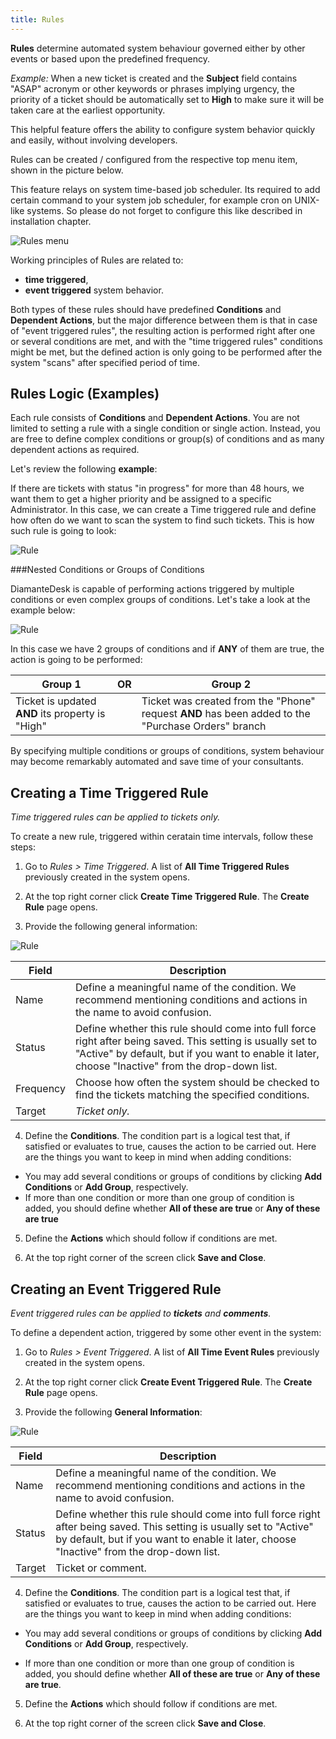 ```yaml
---
title: Rules
---
```


**Rules** determine automated system behaviour governed either by other events or based upon the predefined frequency. 

_Example:_ When a new ticket is created and the **Subject** field contains "ASAP" acronym or other keywords or phrases implying urgency, the priority of a ticket should be automatically set to **High** to make sure it will be taken care at the earliest opportunity.

This helpful feature offers the ability to configure system behavior quickly and easily, without involving developers.

Rules can be created / configured from the respective top menu item, shown in the picture below. 

This feature relays on system time-based job scheduler. Its required to add certain command to your system job scheduler, for example cron on UNIX-like systems. So please do not forget to configure this like described in installation chapter. 

![Rules menu](img/Rules_menu.png)

Working principles of Rules are related to:

* **time triggered**, 
* **event triggered** system behavior.

Both types of these rules should have predefined **Conditions** and **Dependent Actions**, but the major difference between them is that in case of "event triggered rules", the resulting action is performed right after one or several conditions are met, and with the "time triggered rules" conditions might be met,  but the defined action is only going to be performed after the system "scans" after specified period of time.

## Rules Logic (Examples)

Each rule consists of **Conditions** and **Dependent Actions**. You are not limited to setting a rule with a single condition or single action. Instead, you are free to define complex conditions or group(s) of conditions and as many dependent actions as required.

Let's review the following **example**:

If there are tickets with status "in progress" for more than 48 hours, we want them to get a higher priority and be assigned to a specific Administrator. In this case, we can create a Time triggered rule and define how often do we want to scan the system to find such tickets. This is how such rule is going to look:

![Rule](img/Rule_example.png)

###Nested Conditions or Groups of Conditions

DiamanteDesk is capable of performing actions triggered by multiple conditions or even complex groups of conditions. Let's take a look at the example below:

![Rule](img/Rule_groups.png)

In this case we have 2 groups of conditions and if **ANY** of them are true, the action is going to be performed:

Group 1        | OR       | Group 2   |
--------------------|------------------|-----------------------|
         Ticket is updated **AND** its property is "High"   |    | Ticket was created from the "Phone" request **AND** has been added to the "Purchase Orders" branch  |
         
By specifying multiple conditions or groups of conditions, system behaviour may become remarkably automated and save time of your consultants.


## Creating a Time Triggered Rule

_Time triggered rules can be applied to tickets only._ 

To create a new rule, triggered within ceratain time intervals, follow these steps:

1) Go to _Rules > Time Triggered_. A list of **All Time Triggered Rules** previously created in the system opens.

2) At the top right corner click **Create Time Triggered Rule**. 
The **Create Rule** page opens.

3) Provide the following general information:

![Rule](img/time_triggered_rule.png)

Field| Description |
------------- | -------------
Name          | Define a meaningful name of the condition. We recommend mentioning conditions and actions in the name to avoid confusion.
Status        | Define whether this rule should come into full force right after being saved. This setting is usually set to "Active" by default, but if you want to enable it later, choose "Inactive" from the drop-down list.
Frequency     | Choose how often the system should be checked to find the tickets matching the specified conditions.
Target        | _Ticket only._

4) Define the **Conditions**.  The condition part is a logical test that, if satisfied or evaluates to true, causes the action to be carried out. Here are the things you want to keep in mind when adding conditions:

* You may add several conditions or groups of conditions by clicking **Add Conditions** or **Add Group**, respectively.
* If more than one condition or more than one group of condition is added, you should define whether **All of these are true** or **Any of these are true**

5) Define the **Actions** which should follow if conditions are met.

6) At the top right corner of the screen click **Save and Close**.

## Creating an Event Triggered Rule

_Event triggered rules can be applied to **tickets** and **comments**._

To define a dependent action, triggered by some other event in the system:

1) Go to _Rules > Event Triggered_. A list of **All Time Event Rules** previously created in the system opens.

2) At the top right corner click **Create Event Triggered Rule**. 
The **Create Rule** page opens.

3) Provide the following **General Information**:

![Rule](img/event_triggered_rule.png)

Field| Description |
------------- | -------------
Name          | Define a meaningful name of the condition. We recommend mentioning conditions and actions in the name to avoid confusion.
Status        | Define whether this rule should come into full force right after being saved. This setting is usually set to "Active" by default, but if you want to enable it later, choose "Inactive" from the drop-down list.
Target        | Ticket or comment. 

4) Define the **Conditions**. The condition part is a logical test that, if satisfied or evaluates to true, causes the action to be carried out. Here are the things you want to keep in mind when adding conditions:

* You may add several conditions or groups of conditions by clicking **Add Conditions** or **Add Group**, respectively.

* If more than one condition or more than one group of condition is added, you should define whether **All of these are true** or **Any of these are true**.

5) Define the **Actions** which should follow if conditions are met.

6) At the top right corner of the screen click **Save and Close**.

